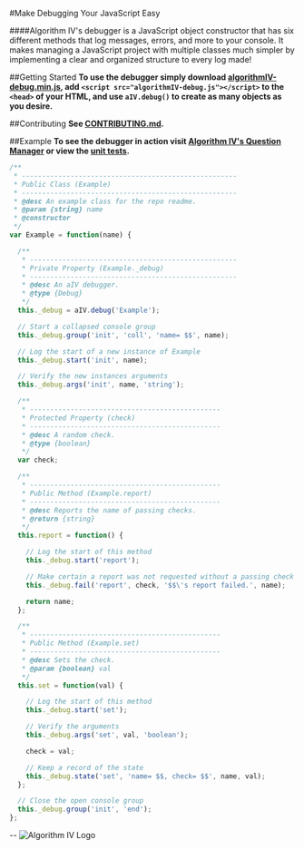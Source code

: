 #Make Debugging Your JavaScript Easy

####Algorithm IV's debugger is a JavaScript object constructor that has six different methods that log messages, errors, and more to your console. It makes managing a JavaScript project with multiple classes much simpler by implementing a clear and organized structure to every log made!

##Getting Started
**To use the debugger simply download [algorithmIV-debug.min.js](https://github.com/imaginate/algorithmIV-javascript-debugger/tree/master/src/algorithmIV-debug.min.js), add ```<script src="algorithmIV-debug.js"></script>``` to the ```<head>``` of your HTML, and use ```aIV.debug()``` to create as many objects as you desire.** 

##Contributing
**See [CONTRIBUTING.md](https://github.com/imaginate/algorithmIV-javascript-debugger/tree/master/CONTRIBUTING.md).**

##Example
**To see the debugger in action visit [Algorithm IV's Question Manager](https://github.com/imaginate/algorithmIV/tree/version1.1.0/test/app-core) or view the [unit tests](https://github.com/imaginate/algorithmIV-javascript-debugger/tree/master/tests/pre-compiled-tests/classes/Tests.js).**
```javascript
/**
 * -----------------------------------------------------
 * Public Class (Example)
 * -----------------------------------------------------
 * @desc An example class for the repo readme.
 * @param {string} name
 * @constructor
 */
var Example = function(name) {

  /**
   * ---------------------------------------------------
   * Private Property (Example._debug)
   * ---------------------------------------------------
   * @desc An aIV debugger.
   * @type {Debug}
   */
  this._debug = aIV.debug('Example');

  // Start a collapsed console group
  this._debug.group('init', 'coll', 'name= $$', name);

  // Log the start of a new instance of Example
  this._debug.start('init', name);

  // Verify the new instances arguments 
  this._debug.args('init', name, 'string');

  /**
   * ----------------------------------------------- 
   * Protected Property (check)
   * -----------------------------------------------
   * @desc A random check.
   * @type {boolean}
   */
  var check;

  /**
   * ----------------------------------------------- 
   * Public Method (Example.report)
   * -----------------------------------------------
   * @desc Reports the name of passing checks.
   * @return {string}
   */
  this.report = function() {

    // Log the start of this method
    this._debug.start('report');

    // Make certain a report was not requested without a passing check 
    this._debug.fail('report', check, '$$\'s report failed.', name);

    return name;
  };

  /**
   * ----------------------------------------------- 
   * Public Method (Example.set)
   * -----------------------------------------------
   * @desc Sets the check.
   * @param {boolean} val
   */
  this.set = function(val) {

    // Log the start of this method
    this._debug.start('set');

    // Verify the arguments 
    this._debug.args('set', val, 'boolean');

    check = val;

    // Keep a record of the state
    this._debug.state('set', 'name= $$, check= $$', name, val);
  };

  // Close the open console group
  this._debug.group('init', 'end');
};
```
--
![Algorithm IV Logo](http://www.algorithmiv.com/images/aIV-icon.png)
